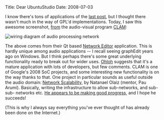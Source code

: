 Title: Dear UbuntuStudio
Date: 2008-07-03

I know there's tons of applications of the [last post][1], but I thought there
wasn't much in the way of GPL'd implementations. Today, I saw this awesome
screenshot, [from][2] the audio-visual program [CLAM][3]:

![wiring diagram of audio processing network][4]

The above comes from their Qt based [Network Editor][5] application. This
is hardly unique among audio applications -- I recall seeing graphEdit years
ago on Windows. But I think perhaps there's some great underlying
functionality ready to break out for wider uses. [Ohloh][6] suggests that it's
a mature application with lots of developers, but few comments. CLAM is one of
Google's 2008 SoC projects, and some interesting new functionality is on the
way thanks to that. One project in particular sounds as useful outside the
audio domain: [Network Scalability][7], by Natanael Olaiz (mentor, Pau Arumí).
Basically, writing the infrastructure to allow sub-networks, and sub-sub-
networks etc. [ He appears to be making good progress,][8] and I hope he
succeeds!

(This is why I always say everything you've ever thought of has already
been done on the Internet.)

   [1]: //www.pwnguin.net/cooking-for-everybody.html

   [2]: http://clam-project.org/screenshots.html

   [3]: http://clam-project.org/wiki/Frequenly_Asked_Questions#What_is_CLAM.3F

   [4]: http://clam-project.org/wiki/images/b/b7/NetEditQt4-SpectralNetworkWithControlSenders.png

   [5]: http://clam-project.org/wiki/Network_Editor_tutorial

   [6]: http://www.ohloh.net/projects/clam

   [7]: http://clam-project.org/wiki/GSoC/Network_scalability_and_Blender_integration

   [8]: http://dadaisonline.blogspot.com/2008/06/too-much.html

